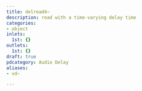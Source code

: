 ```yaml
---
title: delread4~
description: read with a time-varying delay time
categories:
- object
inlets:
  1st: {}
outlets:
  1st: {}
draft: true
pdcategory: Audio Delay
aliases:
- vd~

---
```


